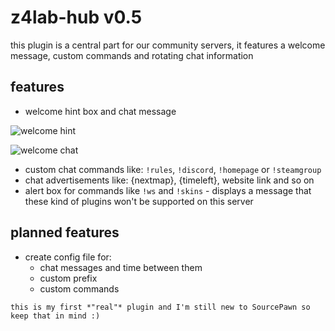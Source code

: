 # z4lab-hub v0.5

this plugin is a central part for our community servers, it features a welcome message, custom commands and rotating chat information

## features 

- welcome hint box and chat message

![welcome hint](https://z4lab.com/downloads/welcome-hint.jpg)

![welcome chat](https://z4lab.com/downloads/welcome-chat.jpg)

- custom chat commands like: `!rules`, `!discord`, `!homepage` or `!steamgroup`
- chat advertisements like: {nextmap}, {timeleft}, website link and so on
- alert box for commands like `!ws` and `!skins` - displays a message that these kind of plugins won't be supported on this server

## planned features
- create config file for:
    - chat messages and time between them
    - custom prefix
    - custom commands

```
this is my first *"real"* plugin and I'm still new to SourcePawn so keep that in mind :)
```